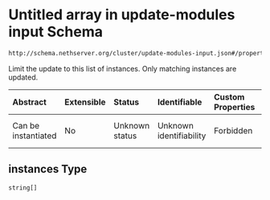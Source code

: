 # Untitled array in update-modules input Schema

```txt
http://schema.nethserver.org/cluster/update-modules-input.json#/properties/instances
```

Limit the update to this list of instances. Only matching instances are updated.

| Abstract            | Extensible | Status         | Identifiable            | Custom Properties | Additional Properties | Access Restrictions | Defined In                                                                              |
| :------------------ | :--------- | :------------- | :---------------------- | :---------------- | :-------------------- | :------------------ | :-------------------------------------------------------------------------------------- |
| Can be instantiated | No         | Unknown status | Unknown identifiability | Forbidden         | Allowed               | none                | [update-modules-input.json\*](cluster/update-modules-input.json "open original schema") |

## instances Type

`string[]`
